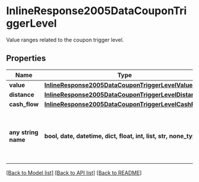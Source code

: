 # InlineResponse2005DataCouponTriggerLevel

Value ranges related to the coupon trigger level.

## Properties
Name | Type | Description | Notes
------------ | ------------- | ------------- | -------------
**value** | [**InlineResponse2005DataCouponTriggerLevelValue**](InlineResponse2005DataCouponTriggerLevelValue.md) |  | [optional] 
**distance** | [**InlineResponse2005DataCouponTriggerLevelDistance**](InlineResponse2005DataCouponTriggerLevelDistance.md) |  | [optional] 
**cash_flow** | [**InlineResponse2005DataCouponTriggerLevelCashFlow**](InlineResponse2005DataCouponTriggerLevelCashFlow.md) |  | [optional] 
**any string name** | **bool, date, datetime, dict, float, int, list, str, none_type** | any string name can be used but the value must be the correct type | [optional]

[[Back to Model list]](../README.md#documentation-for-models) [[Back to API list]](../README.md#documentation-for-api-endpoints) [[Back to README]](../README.md)


